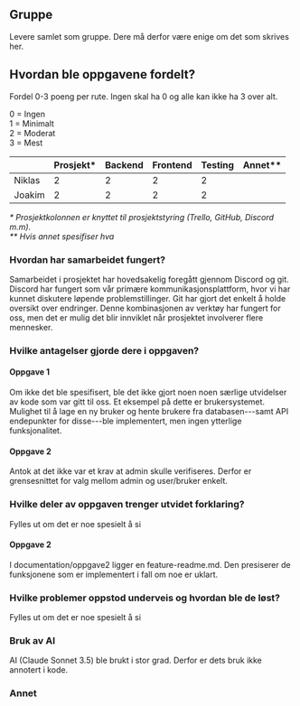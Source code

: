 ## Gruppe

Levere samlet som gruppe. Dere må derfor være enige om det som skrives her.

## Hvordan ble oppgavene fordelt?

Fordel 0-3 poeng per rute. Ingen skal ha 0 og alle kan ikke ha 3 over alt.

0 \= Ingen  
1 \= Minimalt  
2 \= Moderat  
3 \= Mest

|        | Prosjekt\* | Backend | Frontend | Testing | Annet\*\* |
| :----- | :--------- | :------ | :------- | :------ | :-------- |
| Niklas | 2          | 2       | 2        | 2       |           |
| Joakim | 2          | 2       | 2        | 2       |           |


*\* Prosjektkolonnen er knyttet til prosjektstyring (Trello, GitHub, Discord m.m).*  
*\*\* Hvis annet spesifiser hva*

### Hvordan har samarbeidet fungert?

Samarbeidet i prosjektet har hovedsakelig foregått gjennom Discord og git. Discord har fungert som vår primære kommunikasjonsplattform, hvor vi har kunnet diskutere løpende problemstillinger. Git har gjort det enkelt å holde oversikt over endringer. Denne kombinasjonen av verktøy har fungert for oss, men det er mulig det blir innviklet når prosjektet involverer flere mennesker.

### Hvilke antagelser gjorde dere i oppgaven?
#### Oppgave 1
Om ikke det ble spesifisert, ble det ikke gjort noen noen særlige utvidelser av kode som var gitt til oss. Et eksempel på dette er brukersystemet. Mulighet til å lage en ny bruker og hente brukere fra databasen---samt API endepunkter for disse---ble implementert, men ingen ytterlige funksjonalitet.

#### Oppgave 2

Antok at det ikke var et krav at admin skulle verifiseres. 
Derfor er grensesnittet for valg mellom admin og user/bruker enkelt.

### Hvilke deler av oppgaven trenger utvidet forklaring?

Fylles ut om det er noe spesielt å si

#### Oppgave 2

I documentation/oppgave2 ligger en feature-readme.md. 
Den presiserer de funksjonene som er implementert i fall om noe er uklart.

### Hvilke problemer oppstod underveis og hvordan ble de løst?

Fylles ut om det er noe spesielt å si

### Bruk av AI
AI (Claude Sonnet 3.5) ble brukt i stor grad. Derfor er dets bruk ikke annotert i kode.

### Annet
